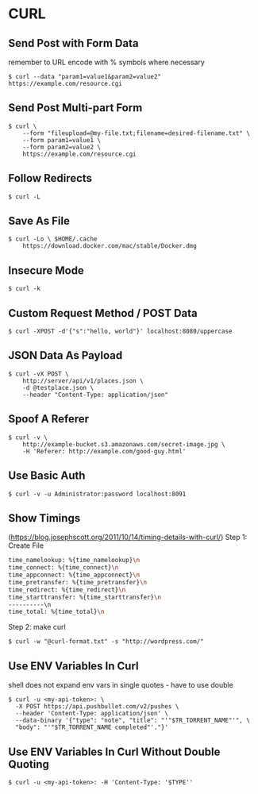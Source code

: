 # CURL

## Send Post with Form Data
remember to URL encode with % symbols where necessary
```console
$ curl --data "param1=value1&param2=value2" https://example.com/resource.cgi
```

## Send Post Multi-part Form
```console
$ curl \
    --form "fileupload=@my-file.txt;filename=desired-filename.txt" \
    --form param1=value1 \
    --form param2=value2 \
    https://example.com/resource.cgi
```

## Follow Redirects
```console
$ curl -L
```

## Save As File
```console
$ curl -Lo \ $HOME/.cache
    https://download.docker.com/mac/stable/Docker.dmg
```

## Insecure Mode
```console
$ curl -k
```

## Custom Request Method / POST Data
```console
$ curl -XPOST -d'{"s":"hello, world"}' localhost:8080/uppercase
```

## JSON Data As Payload
```console
$ curl -vX POST \
    http://server/api/v1/places.json \
    -d @testplace.json \
    --header "Content-Type: application/json"
```

## Spoof A Referer
```console
$ curl -v \
    http://example-bucket.s3.amazonaws.com/secret-image.jpg \
    -H 'Referer: http://example.com/good-guy.html'
```

## Use Basic Auth
```console
$ curl -v -u Administrator:password localhost:8091
```

## Show Timings
(https://blog.josephscott.org/2011/10/14/timing-details-with-curl/)
Step 1: Create File
```bash
time_namelookup: %{time_namelookup}\n
time_connect: %{time_connect}\n
time_appconnect: %{time_appconnect}\n
time_pretransfer: %{time_pretransfer}\n
time_redirect: %{time_redirect}\n
time_starttransfer: %{time_starttransfer}\n
----------\n
time_total: %{time_total}\n
```
Step 2: make curl
```console
$ curl -w "@curl-format.txt" -s "http://wordpress.com/"
```

## Use ENV Variables In Curl
shell does not expand env vars in single quotes - have to use double
```console
$ curl -u <my-api-token>: \
  -X POST https://api.pushbullet.com/v2/pushes \
  --header 'Content-Type: application/json' \
  --data-binary '{"type": "note", "title": "'"$TR_TORRENT_NAME"'", \
  "body": "'"$TR_TORRENT_NAME completed"'."}'
```

## Use ENV Variables In Curl Without Double Quoting
```console
$ curl -u <my-api-token>: -H 'Content-Type: '$TYPE''
```
